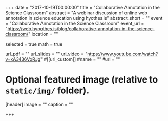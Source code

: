 +++
date = "2017-10-19T00:00:00"
title = "Collaborative Annotation in the Science Classroom"
abstract = "A webinar discussion of online web annotation in science education using hyothes.is"
abstract_short = ""
event = "Collaborative Annotation in the Science Classroom"
event_url = "https://web.hypothes.is/blog/collaborative-annotation-in-the-science-classroom/"
location = ""

selected = true
math = true

url_pdf = ""
url_slides = ""
url_video = "https://www.youtube.com/watch?v=xA3436VxRJg"
#[[url_custom]]
    #name = ""
    #url = ""



# Optional featured image (relative to `static/img/` folder).
[header]
image = ""
caption = ""

+++

